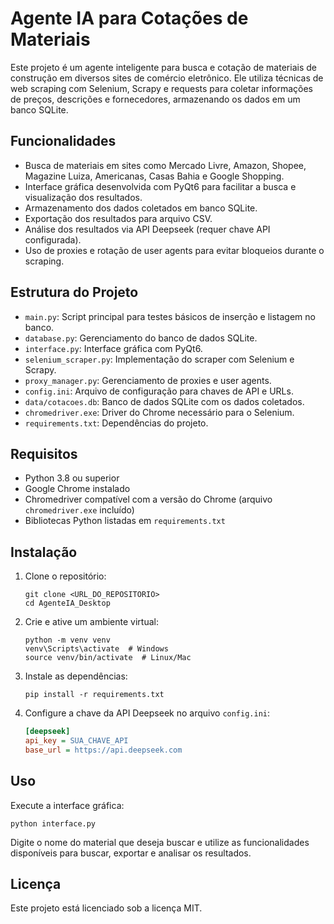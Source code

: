 # Agente IA para Cotações de Materiais

Este projeto é um agente inteligente para busca e cotação de materiais de construção em diversos sites de comércio eletrônico. Ele utiliza técnicas de web scraping com Selenium, Scrapy e requests para coletar informações de preços, descrições e fornecedores, armazenando os dados em um banco SQLite.

## Funcionalidades

- Busca de materiais em sites como Mercado Livre, Amazon, Shopee, Magazine Luiza, Americanas, Casas Bahia e Google Shopping.
- Interface gráfica desenvolvida com PyQt6 para facilitar a busca e visualização dos resultados.
- Armazenamento dos dados coletados em banco SQLite.
- Exportação dos resultados para arquivo CSV.
- Análise dos resultados via API Deepseek (requer chave API configurada).
- Uso de proxies e rotação de user agents para evitar bloqueios durante o scraping.

## Estrutura do Projeto

- `main.py`: Script principal para testes básicos de inserção e listagem no banco.
- `database.py`: Gerenciamento do banco de dados SQLite.
- `interface.py`: Interface gráfica com PyQt6.
- `selenium_scraper.py`: Implementação do scraper com Selenium e Scrapy.
- `proxy_manager.py`: Gerenciamento de proxies e user agents.
- `config.ini`: Arquivo de configuração para chaves de API e URLs.
- `data/cotacoes.db`: Banco de dados SQLite com os dados coletados.
- `chromedriver.exe`: Driver do Chrome necessário para o Selenium.
- `requirements.txt`: Dependências do projeto.

## Requisitos

- Python 3.8 ou superior
- Google Chrome instalado
- Chromedriver compatível com a versão do Chrome (arquivo `chromedriver.exe` incluído)
- Bibliotecas Python listadas em `requirements.txt`

## Instalação

1. Clone o repositório:
   ```
   git clone <URL_DO_REPOSITORIO>
   cd AgenteIA_Desktop
   ```

2. Crie e ative um ambiente virtual:
   ```
   python -m venv venv
   venv\Scripts\activate  # Windows
   source venv/bin/activate  # Linux/Mac
   ```

3. Instale as dependências:
   ```
   pip install -r requirements.txt
   ```

4. Configure a chave da API Deepseek no arquivo `config.ini`:
   ```ini
   [deepseek]
   api_key = SUA_CHAVE_API
   base_url = https://api.deepseek.com
   ```

## Uso

Execute a interface gráfica:
```
python interface.py
```

Digite o nome do material que deseja buscar e utilize as funcionalidades disponíveis para buscar, exportar e analisar os resultados.

## Licença

Este projeto está licenciado sob a licença MIT.
